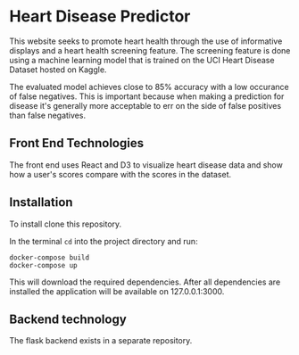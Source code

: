 # Heart Disease Predictor

This website seeks to promote heart health through the use of informative displays and a heart health screening feature. The screening feature is done using a machine learning model that is trained on the UCI Heart Disease Dataset hosted on Kaggle. 

The evaluated model achieves close to 85% accuracy with a low occurance of false negatives. 
This is important because when making a prediction for disease it's generally more acceptable to err on the side of false positives than false negatives.

## Front End Technologies
The front end uses React and D3 to visualize heart disease data and show how a user's scores compare with the scores in the dataset.

## Installation
To install clone this repository. 

In the terminal `cd` into the project directory and run:

```
docker-compose build
docker-compose up
```

This will download the required dependencies. After all dependencies are installed the application will be available on 127.0.0.1:3000.

## Backend technology

The flask backend exists in a separate repository.